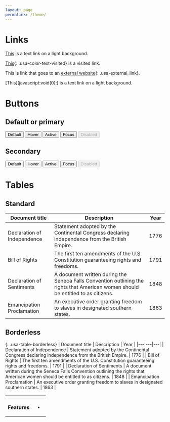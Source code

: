 ```yaml
---
layout: page
permalink: /theme/
---
```

# Links

[This](javascript:void(0);) is a text link on a light background.

[This](https://18f.gsa.gov){: .usa-color-text-visited} is a visited link.

This is link that goes to an [external website](https://18f.gsa.gov){: .usa-external_link}.

<div class="usa-background-dark" markdown="1">
  [This](javascript:void(0);) is a text link on a light background.
</div>

# Buttons
## Default or primary
<button class="">Default</button>
<button class=" usa-button-hover">Hover</button>
<button class=" usa-button-active">Active</button>
<button class=" usa-focus">Focus</button>
<button class="" disabled>Disabled</button>
## Secondary
<button class="usa-button-secondary">Default</button>
<button class="usa-button-secondary usa-button-hover">Hover</button>
<button class="usa-button-secondary usa-button-active">Active</button>
<button class="usa-button-secondary usa-focus">Focus</button>
<button class="usa-button-secondary" disabled>Disabled</button>

# Tables
## Standard

| Document title  | Description  | Year |
|---|---|---|
| Declaration of Independence  | Statement adopted by the Continental Congress declaring independence from the British Empire. | 1776 |
|  Bill of Rights | The first ten amendments of the U.S. Constitution guaranteeing rights and freedoms. | 1791 |
| Declaration of Sentiments  | A document written during the Seneca Falls Convention outlining the rights that American women should be entitled to as citizens. | 1848 |
| Emancipation Proclamation  | An executive order granting freedom to slaves in designated southern states. | 1863 |

## Borderless

{: .usa-table-borderless}
| Document title  | Description  | Year |
|---|---|---|
| Declaration of Independence  | Statement adopted by the Continental Congress declaring independence from the British Empire. | 1776 |
|  Bill of Rights | The first ten amendments of the U.S. Constitution guaranteeing rights and freedoms. | 1791 |
| Declaration of Sentiments  | A document written during the Seneca Falls Convention outlining the rights that American women should be entitled to as citizens. | 1848 |
| Emancipation Proclamation  | An executive order granting freedom to slaves in designated southern states. | 1863 |

<table>
    <thead>
        <tr>
            <th scope="col" colspan="2"></th>
        </tr>
    </thead>
    <tbody>
        <tr>
            <th scope="row">Features</th>
            <td>
                <ul>
                    <li></li>
                </ul>
             </td>
        </tr>
    </tbody>
</table>